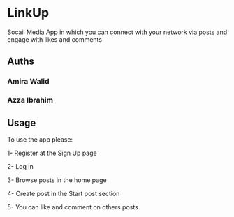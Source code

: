 <h1>LinkUp</h1>
<p>Socail Media App in which you can connect with your network via posts and engage with likes and comments</p>
<h2>Auths</h2>
<h3>Amira Walid</h3>
<h3>Azza Ibrahim</h3>
<h2>Usage</h2>
<p>To use the app please:</p>
<p>1- Register at the Sign Up page</p>
<p>2- Log in</p>
<p>3- Browse posts in the home page</p>
<p>4- Create post in the Start post section</p>
<p>5- You can like and comment on others posts</p>
